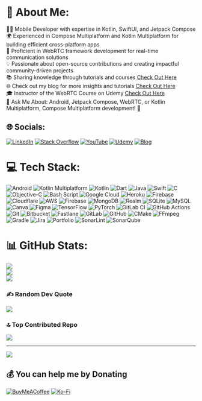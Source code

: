 # 💫 About Me:
👨‍💻 Mobile Developer with expertise in Kotlin, SwiftUI, and Jetpack Compose<br>🌍 Experienced in Compose Multiplatform and Kotlin Multiplatform for building efficient cross-platform apps<br>
📱 Proficient in WebRTC framework development for real-time communication solutions<br>
💡 Passionate about open-source contributions and creating impactful community-driven projects<br>
📚 Sharing knowledge through tutorials and courses [Check Out Here](https://youtube.com/@@fierydinesh)<br>
🌐 Check out my blog for more insights and tutorials [Check Out Here](https://www.mobiledev.blog/)<br>
🎓 Instructor of the WebRTC Course on Udemy [Check Out Here](https://www.udemy.com/course/building-video-call-app-with-webrtc-jetpackcompose-android-kotlin/)<br>
💬 Ask Me About: Android, Jetpack Compose, WebRTC, or Kotlin Multiplatform, Compose Multiplatform development! 🚀

## 🌐 Socials:
[![LinkedIn](https://img.shields.io/badge/LinkedIn-%230077B5.svg?logo=linkedin&logoColor=white)](https://linkedin.com/in/in/fierydinesh/) [![Stack Overflow](https://img.shields.io/badge/-Stackoverflow-FE7A16?logo=stack-overflow&logoColor=white)](https://stackoverflow.com/users/14682570) [![YouTube](https://img.shields.io/badge/YouTube-%23FF0000.svg?logo=YouTube&logoColor=white)](https://youtube.com/@@fierydinesh) [![Udemy](https://img.shields.io/badge/Udemy-%23430098.svg?logo=Udemy&logoColor=white)](https://www.udemy.com/course/building-video-call-app-with-webrtc-jetpackcompose-android-kotlin/) [![Blog](https://img.shields.io/badge/Blogging-%2382bd4e.svg?logo=Blogger&logoColor=white)](https://www.mobiledev.blog/) 

# 💻 Tech Stack:
![Android](https://img.shields.io/badge/Android-02303A.svg?style=for-the-badge&logo=Android&logoColor=white) ![Kotlin Multiplatform](https://img.shields.io/badge/Kotlin%20Multiplatform-4479A1.svg?style=for-the-badge&logo=jetpackcompose&logoColor=white) ![Kotlin](https://img.shields.io/badge/kotlin-%23ED8B00.svg?style=for-the-badge&logo=kotlin&logoColor=white) ![Dart](https://img.shields.io/badge/dart-%230175C2.svg?style=for-the-badge&logo=dart&logoColor=white) ![Java](https://img.shields.io/badge/java-%23ED8B00.svg?style=for-the-badge&logo=openjdk&logoColor=white) ![Swift](https://img.shields.io/badge/swift-F54A2A?style=for-the-badge&logo=swift&logoColor=white) ![C](https://img.shields.io/badge/c-%2300599C.svg?style=for-the-badge&logo=c&logoColor=white) ![Objective-C](https://img.shields.io/badge/OBJECTIVE--C-%233A95E3.svg?style=for-the-badge&logo=apple&logoColor=white) ![Bash Script](https://img.shields.io/badge/bash_script-%23121011.svg?style=for-the-badge&logo=gnu-bash&logoColor=white) ![Google Cloud](https://img.shields.io/badge/GoogleCloud-%234285F4.svg?style=for-the-badge&logo=google-cloud&logoColor=white) ![Heroku](https://img.shields.io/badge/heroku-%23430098.svg?style=for-the-badge&logo=heroku&logoColor=white) ![Firebase](https://img.shields.io/badge/firebase-%23039BE5.svg?style=for-the-badge&logo=firebase) ![Cloudflare](https://img.shields.io/badge/Cloudflare-F38020?style=for-the-badge&logo=Cloudflare&logoColor=white) ![AWS](https://img.shields.io/badge/AWS-%23FF9900.svg?style=for-the-badge&logo=amazon-aws&logoColor=white) ![Firebase](https://img.shields.io/badge/firebase-a08021?style=for-the-badge&logo=firebase&logoColor=ffcd34) ![MongoDB](https://img.shields.io/badge/MongoDB-%234ea94b.svg?style=for-the-badge&logo=mongodb&logoColor=white) ![Realm](https://img.shields.io/badge/Realm-39477F?style=for-the-badge&logo=realm&logoColor=white) ![SQLite](https://img.shields.io/badge/sqlite-%2307405e.svg?style=for-the-badge&logo=sqlite&logoColor=white) ![MySQL](https://img.shields.io/badge/mysql-4479A1.svg?style=for-the-badge&logo=mysql&logoColor=white) ![Canva](https://img.shields.io/badge/Canva-%2300C4CC.svg?style=for-the-badge&logo=Canva&logoColor=white) ![Figma](https://img.shields.io/badge/figma-%23F24E1E.svg?style=for-the-badge&logo=figma&logoColor=white) ![TensorFlow](https://img.shields.io/badge/TensorFlow-%23FF6F00.svg?style=for-the-badge&logo=TensorFlow&logoColor=white) ![PyTorch](https://img.shields.io/badge/PyTorch-%23EE4C2C.svg?style=for-the-badge&logo=PyTorch&logoColor=white) ![GitLab CI](https://img.shields.io/badge/gitlab%20CI-%23181717.svg?style=for-the-badge&logo=gitlab&logoColor=white) ![GitHub Actions](https://img.shields.io/badge/github%20actions-%232671E5.svg?style=for-the-badge&logo=githubactions&logoColor=white) ![Git](https://img.shields.io/badge/git-%23F05033.svg?style=for-the-badge&logo=git&logoColor=white) ![Bitbucket](https://img.shields.io/badge/bitbucket-%230047B3.svg?style=for-the-badge&logo=bitbucket&logoColor=white) ![Fastlane](https://img.shields.io/badge/fastlane-%2382bd4e.svg?style=for-the-badge&logo=fastlane&logoColor=black) ![GitLab](https://img.shields.io/badge/gitlab-%23181717.svg?style=for-the-badge&logo=gitlab&logoColor=white) ![GitHub](https://img.shields.io/badge/github-%23121011.svg?style=for-the-badge&logo=github&logoColor=white) ![CMake](https://img.shields.io/badge/CMake-%23008FBA.svg?style=for-the-badge&logo=cmake&logoColor=white) ![FFmpeg](https://shields.io/badge/FFmpeg-%23171717.svg?logo=ffmpeg&style=for-the-badge&labelColor=171717&logoColor=5cb85c) ![Gradle](https://img.shields.io/badge/Gradle-02303A.svg?style=for-the-badge&logo=Gradle&logoColor=white) ![Jira](https://img.shields.io/badge/jira-%230A0FFF.svg?style=for-the-badge&logo=jira&logoColor=white) ![Portfolio](https://img.shields.io/badge/Portfolio-%23000000.svg?style=for-the-badge&logo=firefox&logoColor=#FF7139) ![SonarLint](https://img.shields.io/badge/SonarLint-CB2029?style=for-the-badge&logo=SONARLINT&logoColor=white) ![SonarQube](https://img.shields.io/badge/SonarQube-black?style=for-the-badge&logo=sonarqube&logoColor=4E9BCD)
# 📊 GitHub Stats:
![](https://github-readme-stats.vercel.app/api?username=wh173d3v11&theme=dark&hide_border=false&include_all_commits=true&count_private=true)<br/>
![](https://github-readme-streak-stats.herokuapp.com/?user=wh173d3v11&theme=dark&hide_border=false)<br/>
![](https://github-readme-stats.vercel.app/api/top-langs/?username=wh173d3v11&theme=dark&hide_border=false&include_all_commits=true&count_private=true&layout=compact)

### ✍️ Random Dev Quote
![](https://quotes-github-readme.vercel.app/api?type=horizontal&theme=radical)

### 🔝 Top Contributed Repo
![](https://github-contributor-stats.vercel.app/api?username=wh173d3v11&limit=5&theme=dark&combine_all_yearly_contributions=true)

---
[![](https://visitcount.itsvg.in/api?id=wh173d3v11&icon=7&color=0)](https://visitcount.itsvg.in)

  ## 💰 You can help me by Donating
  [![BuyMeACoffee](https://img.shields.io/badge/Buy%20Me%20a%20Coffee-ffdd00?style=for-the-badge&logo=buy-me-a-coffee&logoColor=black)](https://buymeacoffee.com/rn743amhbb) [![Ko-Fi](https://img.shields.io/badge/Ko--fi-F16061?style=for-the-badge&logo=ko-fi&logoColor=white)](https://ko-fi.com/fierydinesh) 

  
<!-- Proudly created with GPRM ( https://gprm.itsvg.in ) -->
